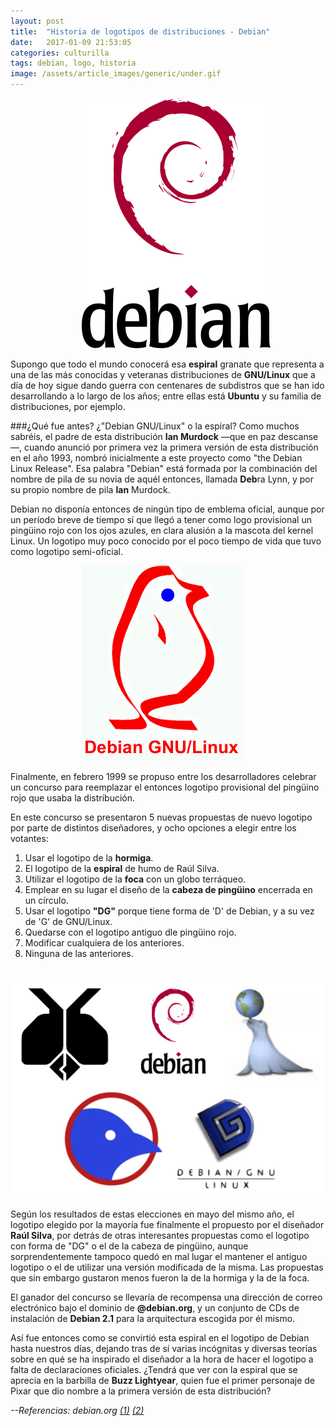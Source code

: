 ```yaml
---
layout: post
title:  "Historia de logotipos de distribuciones - Debian"
date:   2017-01-09 21:53:05
categories: culturilla
tags: debian, logo, historia
image: /assets/article_images/generic/under.gif
---
```

​ ​ ​ ​ ​ ​ ​ ​ ​ ​ ​ ​ ​ ​ ​ ​ ​ ​ ​ ​ ​ ​ ​ ​ ​ ​ ​ ​ ​ [![](/assets/article_images/2017-01-09-debian-logo/deblogo.png)](https://www.debian.org)

Supongo que todo el mundo conocerá esa **espiral** granate que representa a una de las más conocidas y veteranas distribuciones de **GNU/Linux** que a día de hoy sigue dando guerra con centenares de subdistros que se han ido desarrollando a lo largo de los años; entre ellas está **Ubuntu** y su familia de distribuciones, por ejemplo.


###¿Qué fue antes? ¿"Debian GNU/Linux" o la espiral?
Como muchos sabréis, el padre de esta distribución **Ian Murdock** —que en paz descanse—, cuando anunció por primera vez la primera versión de esta distribución en el año 1993, nombró inicialmente a este proyecto como "the Debian Linux Release". Esa palabra "Debian" está formada por la combinación del nombre de pila de su novia de aquél entonces, llamada **Deb**ra Lynn, y por su propio nombre de pila **Ian** Murdock.

Debian no disponía entonces de ningún tipo de emblema oficial, aunque por un período breve de tiempo sí que llegó a tener como logo provisional un pingüino rojo con los ojos azules, en clara alusión a la mascota del kernel Linux. Un logotipo muy poco conocido por el poco tiempo de vida que tuvo como logotipo semi-oficial.

​ ​ ​ ​ ​ ​ ​ ​ ​ ​ ​ ​ ​ ​ ​ ​ ​ ​ ​ ​ ​ ​ ​ ​ ​ ​ ​ ​ ​ ![](/assets/article_images/2017-01-09-debian-logo/debpre99logo.png)

Finalmente, en febrero 1999 se propuso entre los desarrolladores celebrar un concurso para reemplazar el entonces logotipo provisional del pingüino rojo que usaba la distribución.

En este concurso se presentaron 5 nuevas propuestas de nuevo logotipo por parte de distintos diseñadores, y ocho opciones a elegir entre los votantes:

1. Usar el logotipo de la **hormiga**.
2. El logotipo de la **espiral** de humo de Raúl Silva.
3. Utilizar el logotipo de la **foca** con un globo terráqueo.
4. Emplear en su lugar el diseño de la **cabeza de pingüino** encerrada en un círculo.
5. Usar el logotipo **"DG"** porque tiene forma de 'D' de Debian, y a su vez de 'G' de GNU/Linux.
6. Quedarse con el logotipo antiguo dle pingüino rojo.
7. Modificar cualquiera de los anteriores.
8. Ninguna de las anteriores.

 ​ ​ ​ ​ ​ ​ ​ ​  ​ ![](/assets/article_images/2017-01-09-debian-logo/deblogosc.png)

Según los resultados de estas elecciones en mayo del mismo año, el logotipo elegido por la mayoría fue finalmente el propuesto por el diseñador **Raúl Silva**, por detrás de otras interesantes propuestas como el logotipo con forma de "DG" o el de la cabeza de pingüino, aunque sorprendentemente tampoco quedó en mal lugar el mantener el antiguo logotipo o el de utilizar una versión modificada de la misma. Las propuestas que sin embargo gustaron menos fueron la de la hormiga y la de la foca.

El ganador del concurso se llevaría de recompensa una dirección de correo electrónico bajo el dominio de **@debian.org**, y un conjunto de CDs de instalación de **Debian 2.1** para la arquitectura escogida por él mismo.

Así fue entonces como se convirtió esta espiral en el logotipo de Debian hasta nuestros días, dejando tras de sí varias incógnitas y diversas teorías sobre en qué se ha inspirado el diseñador a la hora de hacer el logotipo a falta de declaraciones oficiales. ¿Tendrá que ver con la espiral que se aprecia en la barbilla de **Buzz Lightyear**, quien fue el primer personaje de Pixar que dio nombre a la primera versión de esta distribución?

*--Referencias: debian͏​.org [(1)](https://www.debian.org/News/1999/19990204.en.html) [(2)](https://www.debian.org/vote/1999/vote_0004)*